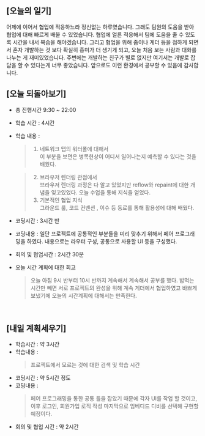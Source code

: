## [오늘의 일기]
어제에 이어서 협업에 적응하느라 정신없는 하루였습니다.
그래도 팀원의 도움을 받아 협업에 대해 빠르게 배울 수 있었습니다.
협업에 얼른 적응해서 팀에 도움을 줄 수 있도록 시간을 내서 복습을 해야겠습니다.
그리고 협업을 위해 줌이나 게더 등을 접하게 되면서 혼자 개발하는 것 보다 확실히 흥미가 더 생기게 되고,
오늘 처음 보는 사람과 대화를 나누는 게 재미있었습니다.
주변에는 개발하는 친구가 별로 없지만 여기서는 개발로 잡담을 할 수 있다는게 너무 좋았습니다. 앞으로도 이런 환경에서 공부할 수 있음에 감사합니다.
## [오늘 되돌아보기]
 - 총 진행시간 9:30 ~ 22:00
 - 학습 시간 : 4시간
 - 학습 내용 : 
   > 1. 네트워크 탭의 워터폴에 대해서<br>
   이 부분을 보면은 병목현상이 어디서 일어나는지 예측할 수 있다는 것을 배웠다.

   > 2. 브라우저 렌더링 관점에서<br>
   브라우저 렌더링 과정은 다 알고 있었지만 reflow와 repaint에 대한 개념을 잊고있었다.
   오늘 수업을 통해 지식을 얻었다.
    > 3. 기본적인 협업 지식<br>
    그라운드 룰, 코드 컨벤션 , 이슈 등 동료를 통해 활용성에 대해 배웠다.

 - 코딩시간 : 3시간 반
 - 코딩내용 : 일단 프로젝트에 공통적인 부분들을 미리 맞추기 위해서 페어 프로그래밍을 하였다. 내용으로는 라우터 구성, 공통으로 사용할 UI 등을 구성했다.
 - 회의 및 협업시간 : 2시간 30분
 - 오늘 시간 계획에 대한 회고
   > 오늘 아침 9시 반부터 10시 반까지 계속해서 계속해서 공부를 했다. 밥먹는 시간만 빼면 서로
   프로젝트의 완성을 위해 계속 게더에서 협업하였고 바쁘게 보냈기에 오늘의 시간계획에 대해서는 만족한다.
 <br>

 ## [내일 계획세우기]
 - 학습시간 : 약 3시간
 - 학습내용 : 
   > 프로젝트에서 모르는 것에 대한 검색 및 학습 시간
 - 코딩시간 : 약 5시간 정도
 - 코딩내용 : 
   > 페어 프로그래밍을 통한 공통 틀을 잡았기 때문에 각자 UI를 작업 할 것이고, 이후 로그인, 회원가입 로직 작성 마지막으로 임베디드 디비를 선택해 구현할 예정이다.
 - 회의 및 협업 시간 : 약 2시간